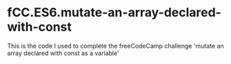# fCC.ES6.mutate-an-array-declared-with-const
This is the code I used to complete the freeCodeCamp challenge 'mutate an array declared with const as a variable'
